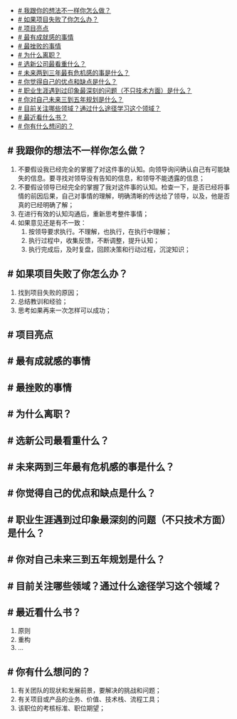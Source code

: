 - [\# 我跟你的想法不一样你怎么做？](#-我跟你的想法不一样你怎么做)
- [\# 如果项目失败了你怎么办？](#-如果项目失败了你怎么办)
- [\# 项目亮点](#-项目亮点)
- [\# 最有成就感的事情](#-最有成就感的事情)
- [\# 最挫败的事情](#-最挫败的事情)
- [\# 为什么离职？](#-为什么离职)
- [\# 选新公司最看重什么？](#-选新公司最看重什么)
- [\# 未来两到三年最有危机感的事是什么？](#-未来两到三年最有危机感的事是什么)
- [\# 你觉得自己的优点和缺点是什么？](#-你觉得自己的优点和缺点是什么)
- [\# 职业生涯遇到过印象最深刻的问题（不只技术方面）是什么？](#-职业生涯遇到过印象最深刻的问题不只技术方面是什么)
- [\# 你对自己未来三到五年规划是什么？](#-你对自己未来三到五年规划是什么)
- [\# 目前关注哪些领域？通过什么途径学习这个领域？](#-目前关注哪些领域通过什么途径学习这个领域)
- [\# 最近看什么书？](#-最近看什么书)
- [\# 你有什么想问的？](#-你有什么想问的)

## \# 我跟你的想法不一样你怎么做？
1. 不要假设我已经完全的掌握了对这件事的认知。向领导询问确认自己有可能缺失的信息。要寻找对领导没有告知的信息，和领导不能透露的信息；
2. 不要假设领导已经完全的掌握了我对这件事的认知。检查一下，是否已经将事情的前因后果，自己对事情的理解，明确清晰的传达给了领导，以及，他是否真的已经明确了解；
3. 在进行有效的认知沟通后，重新思考整件事情；
4. 如果意见还是有不一致：
   1. 按领导要求执行。不理解，也执行，在执行中理解；
   2. 执行过程中，收集反馈，不断调整，提升认知；
   3. 执行完成后，及时复盘，回顾决策和行动过程，沉淀知识；

## \# 如果项目失败了你怎么办？
1. 找到项目失败的原因；
2. 总结教训和经验；
3. 思考如果再来一次怎样可以成功；

## \# 项目亮点

## \# 最有成就感的事情

## \# 最挫败的事情

## \# 为什么离职？

## \# 选新公司最看重什么？

## \# 未来两到三年最有危机感的事是什么？

## \# 你觉得自己的优点和缺点是什么？

## \# 职业生涯遇到过印象最深刻的问题（不只技术方面）是什么？

## \# 你对自己未来三到五年规划是什么？

## \# 目前关注哪些领域？通过什么途径学习这个领域？

## \# 最近看什么书？
1. 原则
2. 重构
3. ...

## \# 你有什么想问的？
1. 有关团队的现状和发展前景，要解决的挑战和问题；
2. 有关项目或产品的业务、价值、技术栈、流程工具；
3. 该职位的考核标准、职位期望；